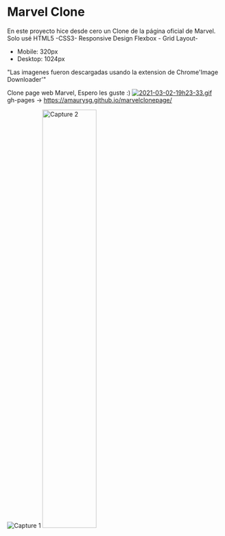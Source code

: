 # Marvel Clone

En este proyecto hice desde cero un Clone de la página oficial de Marvel.
Solo usé HTML5 -CSS3- Responsive Design
Flexbox - Grid Layout-



- Mobile: 320px
- Desktop: 1024px

"Las imagenes fueron descargadas usando la extension de Chrome'Image Downloader'"

Clone page web Marvel, Espero les guste :)
[![2021-03-02-19h23-33.gif](https://i.postimg.cc/3RLXzGCt/2021-03-02-19h23-33.gif)](https://postimg.cc/hzdQdfYm)
gh-pages -> https://amaurysg.github.io/marvelclonepage/


<img src="./captures/capture1-desktop.png" alt="Capture 1"/>

<img src="./captures/capture-mobile-end.png" width="50%" alt="Capture 2" center/>
